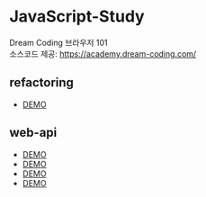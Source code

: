 # JavaScript-Study
Dream Coding 브라우저 101     
소스코드 제공: https://academy.dream-coding.com/     

## refactoring     
* [DEMO](https://coolmj97.github.io/JavaScript-Study/refactoring/index.html)     

## web-api     
* [DEMO](https://coolmj97.github.io/JavaScript-Study/web-api/window-coordinates/window-coordinates.html)     
* [DEMO](https://coolmj97.github.io/JavaScript-Study/web-api/window-size/window-size.html)     
* [DEMO](https://coolmj97.github.io/JavaScript-Study/web-api/%EC%A2%8C%ED%91%9C%EC%B0%BE%EC%95%84007/index.html)     
* [DEMO](https://coolmj97.github.io/JavaScript-Study/web-api/%ED%86%A0%EB%81%BC%EC%B0%BE%EA%B8%B0/index.html)     


